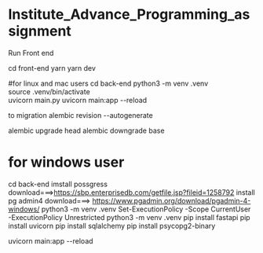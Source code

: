 # Institute_Advance_Programming_assignment

Run Front end

cd front-end
yarn
yarn dev

 #for linux and mac users
 cd back-end
 python3 -m venv .venv                                          
 source .venv/bin/activate    
 uvicorn main.py
 uvicorn main:app --reload



 to migration
 alembic revision --autogenerate

 alembic upgrade head
 alembic downgrade base

# for windows user
 cd back-end
imstall possgress
download===>https://sbp.enterprisedb.com/getfile.jsp?fileid=1258792
install pg admin4
download===>  https://www.pgadmin.org/download/pgadmin-4-windows/
 python3 -m venv .venv
 Set-ExecutionPolicy -Scope CurrentUser -ExecutionPolicy Unrestricted
 python3 -m venv .venv
 pip install fastapi
 pip install uvicorn
 pip install sqlalchemy
 pip install psycopg2-binary



 uvicorn main:app --reload

